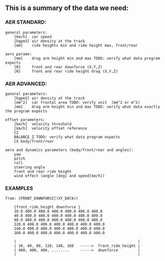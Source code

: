 ## This is a summary of the data we need: ##


### AER STANDARD: ###

    general parameters:
        [km/h]  car speed
        [kgpm3] air density at the track 
        [mm]    ride heights min and ride height max, front/rear

    aero parame:
        [mm]    drag arm height min and max TODO: verify what data program expects
        [N]     front and rear downforce (X,Y,Z)
        [N]     front and rear ride height drag (X,Y,Z)

### AER ADVANCED: ###

    general parameters:
        [kgpm3] air density at the track
        [mm^2]  car frontal area TODO: verify unit  (mm^2 or m^2)
        [mm]    drag arm height min and max TODO: verify what data exactly the program expects

    offset parameters:
        [km/h]  velocity threshold 
        [km/h]  velocity offset reference
        CZ
        BALANCE_Z TODO: verify what data program expects
        CX body/front/rear

    aero and dynamics parameters (body/front/rear and angles):
        yaw
        pitch
        roll 
        steering angle 
        front and rear ride height 
        wind effect (angle [deg] and speed[km/h])


### EXAMPLES ###


    from: [FRONT_DOWNFORCE](XY_DATA))

        {front_ride_height downforce }
        10.0 400.0 400.0 400.0 400.0 400.0 400.0
        40.0 400.0 400.0 400.0 400.0 400.0 400.0
        80.0 400.0 400.0 400.0 400.0 400.0 400.0
        120.0 400.0 400.0 400.0 400.0 400.0 400.0
        140.0 400.0 400.0 400.0 400.0 400.0 400.0
        160.0 400.0 400.0 400.0 400.0 400.0 400.0

        (                                                       )
        | 10, 40, 80, 120, 140, 160   ----->  front_ride_height |
        | 400, 400, 400, ........     ----->  downforce         |
        (                                                       )